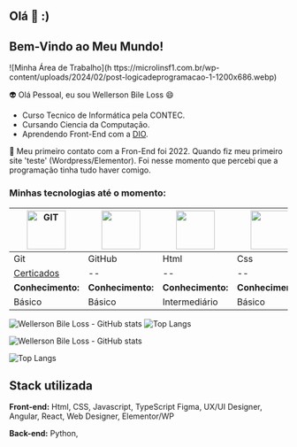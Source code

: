 ## Olá  👋 :)


## Bem-Vindo ao Meu Mundo!

![Minha Área de Trabalho](h ttps://microlinsf1.com.br/wp-content/uploads/2024/02/post-logicadeprogramacao-1-1200x686.webp)<br>


:alien: Olá Pessoal, eu sou Wellerson Bile Loss 😄

- Curso Tecnico de Informática pela CONTEC. 
- Cursando Ciencia da Computação.
- Aprendendo Front-End com a [DIO](https://www.dio.me/).

💬 Meu primeiro contato com a Fron-End foi 2022. Quando fiz meu primeiro site 'teste' (Wordpress/Elementor). 
Foi nesse momento que percebi que a programação tinha tudo haver comigo.




### Minhas tecnologias até o momento:


|<img alt="GIT" src="https://img.icons8.com/?size=100&id=12599&format=png&color=000000" width="70px"> | <img src="https://img.icons8.com/?size=100&id=20906&format=png&color=000000" width="70px">|<img src="https://img.icons8.com/?size=100&id=D2Hi2VkJSi33&format=png&color=000000" width="70px">| <img src="https://img.icons8.com/?size=100&id=YjeKwnSQIBUq&format=png&color=000000" width="70px">|  <img src="https://img.icons8.com/?size=100&id=39853&format=png&color=000000" width="65px">|  <img src="https://img.icons8.com/?size=100&id=45982&format=png&color=000000" width="65px">|  <img src="https://img.icons8.com/?size=100&id=9O8p1uBBiAVZ&format=png&color=000000" width="65px">|  <img src="https://img.icons8.com/?size=100&id=5wVLcimjkkOo&format=png&color=000000" width="65px">|  <img src="https://img.icons8.com/?size=100&id=12472&format=png&color=000000" width="65px">|  <img src="https://img.icons8.com/?size=100&id=BnOyV43gP7fZ&format=png&color=000000" width="65px">|
|--|--|--|--|--|--|--|--|--|--|
|Git|GitHub|Html|Css|Javascript|Web Designer|UX Design|UI Design|WordPress|Elementor|
| [Certicados](http://) |--|--|--|--|--|--|--|--|--|
|<b>Conhecimento:</b>|<b>Conhecimento:</b>|<b>Conhecimento:</b>|<b>Conhecimento:</b>|<b>Conhecimento:</b>|<b>Conhecimento:</b>|<b>Conhecimento:</b>|<b>Conhecimento:</b>|<b>Conhecimento:</b>|<b>Conhecimento:</b>|
|Básico|Básico|Intermediário|Básico|--|--|--|--|--|--|




![Wellerson Bile Loss - GitHub stats](https://github-readme-stats.vercel.app/api?username=wellerson-abl&show_icons=true&theme=dracula)            ![Top Langs](https://github-readme-stats.vercel.app/api/top-langs/?username=wellerson-abl&hide_progress=true) 

<p aligh="center">

![Wellerson Bile Loss - GitHub stats](https://github-readme-stats.vercel.app/api?username=wellerson-abl&show_icons=true&theme=dracula)

![Top Langs](https://github-readme-stats.vercel.app/api/top-langs/?username=wellerson-abl&hide_progress=true)

</p>

## Stack utilizada

**Front-end:** Html, CSS, Javascript, TypeScript Figma, UX/UI Designer, Angular, React, Web Designer, Elementor/WP 

**Back-end:** 
Python,

<!--
**Wellerson-ABL/WELLERSON-ABL** is a ✨ _special_ ✨ repository because its `README.md` (this file) appears on your GitHub profile.

Here are some ideas to get you started:

- 🔭 I’m currently working on ...
- 🌱 I’m currently learning ...
- 👯 I’m looking to collaborate on ...
- 🤔 I’m looking for help with ...
- 💬 Ask me about ...
- 📫 How to reach me: ...
- 😄 Pronouns: ...
- ⚡ Fun fact: ...
-->
